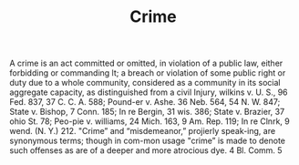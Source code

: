 ---
title: Crime
letter: C
permalink: "/definitions/bld-crime.html"
body: A crime is an act committed or omitted, in violation of a public law, either
  forbidding or commanding lt; a breach or violation of some public right or duty
  due to a whole community, considered as a community in its social aggregate capacity,
  as distinguished from a civil Injury, wilkins v. U. S., 96 Fed. 837, 37 C. C. A.
  588; Pound-er v. Ashe. 36 Neb. 564, 54 N. W. 847; State v. Bishop, 7 Conn. 185;
  In re Bergin, 31 wis. 386; State v. Brazier, 37 ohio St. 78; Peo-pie v. williams,
  24 Mich. 163, 9 Am. Rep. 119; In re Clnrk, 9 wend. (N. Y.) 212. "Crime” and “misdemeanor,”
  projierly speak-ing, are synonymous terms; though in com-mon usage "crime” is made
  to denote such offenses as are of a deeper and more atrocious dye. 4 Bl. Comm. 5
published_at: '2018-07-07'
source: Black's Law Dictionary 2nd Ed (1910)
layout: post
---